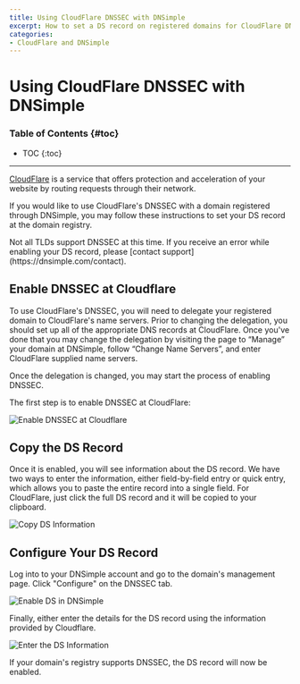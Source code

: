 ```yaml
---
title: Using CloudFlare DNSSEC with DNSimple
excerpt: How to set a DS record on registered domains for CloudFlare DNSSEC.
categories:
- CloudFlare and DNSimple
---
```


# Using CloudFlare DNSSEC with DNSimple

### Table of Contents {#toc}

* TOC
{:toc}

---

[CloudFlare](https://www.cloudflare.com/) is a service that offers protection and acceleration of your website by routing requests through their network.

If you would like to use CloudFlare's DNSSEC with a domain registered through DNSimple, you may follow these instructions to set your DS record at the domain registry.

<info>
Not all TLDs support DNSSEC at this time. If you receive an error while enabling your DS record, please [contact support](https://dnsimple.com/contact).
</info>

## Enable DNSSEC at Cloudflare

To use CloudFlare's DNSSEC, you will need to delegate your registered domain to CloudFlare's name servers. Prior to changing the delegation, you should set up all of the appropriate DNS records at CloudFlare. Once you've done that you may change the delegation by visiting the page to “Manage” your domain at DNSimple, follow “Change Name Servers”, and enter CloudFlare supplied name servers.

Once the delegation is changed, you may start the process of enabling DNSSEC.

The first step is to enable DNSSEC at CloudFlare:

![Enable DNSSEC at Cloudflare](/files/cloudflare-dnssec-step1.png)

## Copy the DS Record

Once it is enabled, you will see information about the DS record. We have two ways to enter the information, either field-by-field entry or quick entry, which allows you to paste the entire record into a single field. For CloudFlare, just click the full DS record and it will be copied to your clipboard.

![Copy DS Information](/files/cloudflare-dnssec-step2.png)

## Configure Your DS Record

Log into to your DNSimple account and go to the domain's management page. Click "Configure" on the DNSSEC tab.

![Enable DS in DNSimple](/files/dnssec-ds-record-1.png)

Finally, either enter the details for the DS record using the information provided by Cloudflare.

![Enter the DS Information](/files/dnssec-ds-record-2.png)

If your domain's registry supports DNSSEC, the DS record will now be enabled.
